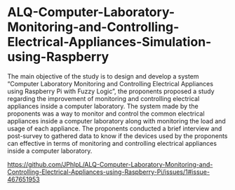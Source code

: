 # ALQ-Computer-Laboratory-Monitoring-and-Controlling-Electrical-Appliances-Simulation-using-Raspberry
The main objective of the study is to design and develop a system “Computer Laboratory Monitoring and Controlling Electrical Appliances using Raspberry Pi with Fuzzy Logic”, the proponents proposed a study regarding the improvement of monitoring and controlling electrical appliances inside a computer laboratory. The system made by the proponents was a way to monitor and control the common electrical appliances inside a computer laboratory along with monitoring the load and usage of each appliance. The proponents conducted a brief interview and post-survey to gathered data to know if the devices used by the proponents can effective in terms of monitoring and controlling electrical appliances inside a computer laboratory.

https://github.com/JPhlpL/ALQ-Computer-Laboratory-Monitoring-and-Controlling-Electrical-Appliances-using-Raspberry-Pi/issues/1#issue-467651953
